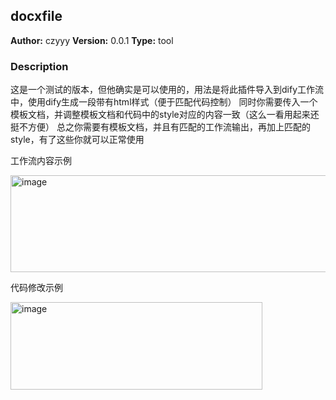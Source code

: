 ## docxfile

**Author:** czyyy
**Version:** 0.0.1
**Type:** tool

### Description

这是一个测试的版本，但他确实是可以使用的，用法是将此插件导入到dify工作流中，使用dify生成一段带有html样式（便于匹配代码控制）
同时你需要传入一个模板文档，并调整模板文档和代码中的style对应的内容一致（这么一看用起来还挺不方便）
总之你需要有模板文档，并且有匹配的工作流输出，再加上匹配的style，有了这些你就可以正常使用

工作流内容示例

<img width="979" height="155" alt="image" src="https://github.com/user-attachments/assets/d531db78-c3fd-4b77-8065-e19ee15cffd4" />

代码修改示例

<img width="403" height="140" alt="image" src="https://github.com/user-attachments/assets/e9d20dc9-2083-4edf-8940-d525b280447f" />

